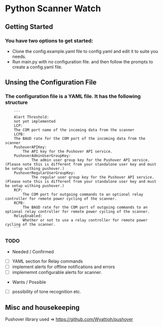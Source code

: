 # Python Scanner Watch
## Getting Started
### You have two options to get started:
- Clone the config.example.yaml file to config.yaml and edit it to suite you needs.
- Run main.py with no configuration file. and then follow the prompts to create a config.yaml file.
## Unsing the Configuration File
### The configuration file is a YAML file. It has the following structure
        ```
        Alert Threshold:
        not yet implemented
        LCP:
        The COM port name of the incoming data from the scanner
        LCPB:
        The BAUD rate for the COM port of the incoming data from the scanner
        PushoverAPIKey:
            The API key for the Pushover API service.
        PushoverAdminUserGroupKey:
                The admin user group key for the Pushover API service. (Please note this is different from your standalone user key and must be setup withing pushover.)
        PushoverRegularUserGroupKey:
                The regular user group key for the Pushover API service. (Please note this is different from your standalone user key and must be setup withing pushover.)
        RCP:
            The COM port for outgoing commands to an optional relay controller for remote power cycling of the scanner.
        RCPB:
            The BAUD rate for the COM port of outgoing commands to an optional relay controller for remote power cycling of the scanner.
        RelayEnabled:
            Whether or not to use a relay controller for remote power cycling of the scanner.
        ```

### TODO
- Needed / Confirmed
 - [ ] YAML section for Relay commands
 - [ ] implement alerts for offline notifications and errors
 - [ ] implememnt configurable alerts for scanner.
- Wants / Possible
 - [ ] possibility of tone recognition etc.

## Misc and housekeeping

Pushover library used => https://github.com/Wyattjoh/pushover